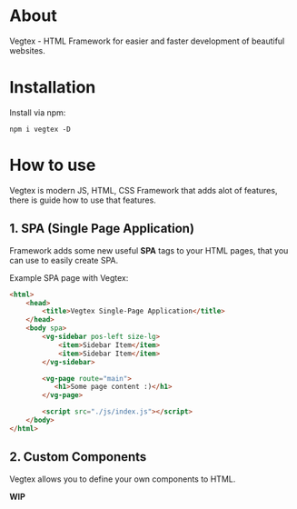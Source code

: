# About
Vegtex - HTML Framework for easier and faster development of beautiful websites.

# Installation
Install via npm:
```
npm i vegtex -D
```

# How to use
Vegtex is modern JS, HTML, CSS Framework that adds alot of 
features, there is guide how to use that features.

## 1. SPA (Single Page Application)
Framework adds some new useful **SPA** tags to your HTML pages, 
that you can use to easily create SPA.

Example SPA page with Vegtex:
```html
<html>
    <head>
        <title>Vegtex Single-Page Application</title>
    </head>
    <body spa>
        <vg-sidebar pos-left size-lg>
            <item>Sidebar Item</item>
            <item>Sidebar Item</item>
        </vg-sidebar>

        <vg-page route="main">
           <h1>Some page content :)</h1>
        </vg-page>

        <script src="./js/index.js"></script>
    </body>
</html>
```

## 2. Custom Components
Vegtex allows you to define your own components to HTML.

**WIP**
